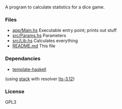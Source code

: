 A program to calculate statistics for a dice game.

### Files
- [app/Main.hs](app/Main.hs) Executable entry point; prints out stuff
- [src/Params.hs](src/Params.hs) Parameters
- [src/Lib.hs](src/Lib.hs) Calculates everything
- [README.md](README.md) This file

### Dependancies
- [template-haskell](https://hackage.haskell.org/package/template-haskell-2.10.0.0)

(using [stack](http://haskellstack.org) with resolver [lts-3.12](https://www.stackage.org/lts-3.12))

### License
GPL3

